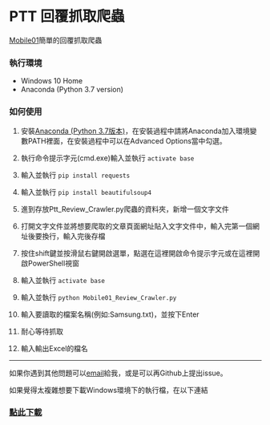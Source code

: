 # PTT 回覆抓取爬蟲

[Mobile01](https://www.ptt.cc/bbs/index.html)簡單的回覆抓取爬蟲

### 執行環境

- Windows 10 Home
- Anaconda (Python 3.7 version)



### 如何使用

1. 安裝[Anaconda (Python 3.7版本)](https://repo.anaconda.com/archive/Anaconda3-2019.07-Windows-x86_64.exe)，在安裝過程中請將Anaconda加入環境變數PATH裡面，在安裝過程中可以在Advanced Options當中勾選。

2.  執行命令提示字元(cmd.exe)輸入並執行 ```activate base```

3.  輸入並執行 ```pip install requests```
   
4.  輸入並執行 ```pip install beautifulsoup4```
   
5.  進到存放Ptt_Review_Crawler.py爬蟲的資料夾，新增一個文字文件
6.  打開文字文件並將想要爬取的文章頁面網址貼入文字文件中，輸入完第一個網址後要換行，輸入完後存檔

7.  按住shift鍵並按滑鼠右鍵開啟選單，點選在這裡開啟命令提示字元或在這裡開啟PowerShell視窗

8.  輸入並執行 ```activate base```
   
9.  輸入並執行 ```python Mobile01_Review_Crawler.py```
    
10. 輸入要讀取的檔案名稱(例如:Samsung.txt)，並按下Enter
    
11. 耐心等待抓取
    
12. 輸入輸出Excel的檔名

----

如果你遇到其他問題可以[email](mailto:waxzdert16@gmail.com)給我，或是可以再Github上提出issue。


如果覺得太複雜想要下載Windows環境下的執行檔，在以下連結
### [點此下載](https://1drv.ms/u/s!AnpCan97hiTanVghYP-vrsfBM3G8?e=YnuHOc)


